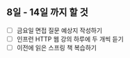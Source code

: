 ## 8일 - 14일 까지 할 것
- [ ] 금요일 면접 질문 예상지 작성하기
- [ ] 인프런 HTTP 웹 강의 하루에 두 개씩 듣기
- [ ] 이전에 읽은 스프링 책 복습하기
